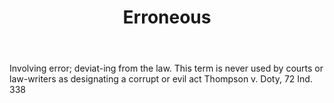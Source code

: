 ---
title: Erroneous
letter: E
permalink: "/definitions/bld-erroneous.html"
body: Involving error; deviat-ing from the law. This term is never used by courts
  or law-writers as designating a corrupt or evil act Thompson v. Doty, 72 Ind. 338
published_at: '2018-07-07'
source: Black's Law Dictionary 2nd Ed (1910)
layout: post
---